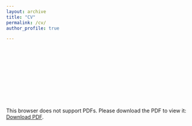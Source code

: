 ```yaml
---
layout: archive
title: "CV"
permalink: /cv/
author_profile: true

---
```



<object data="https://github.com/Beth-Tellman/Beth-Tellman.github.io/blob/master/files/academicCVBT10_20.pdf" type="application/pdf" width="700px" height="700px">
    <embed src="https://github.com/Beth-Tellman/Beth-Tellman.github.io/blob/master/files/academicCVBT10_20.pdf">
        <p>This browser does not support PDFs. Please download the PDF to view it: <a href="https://github.com/Beth-Tellman/Beth-Tellman.github.io/blob/master/files/academicCVBT10_20.pdf">Download PDF</a>.</p>
    </embed>
</object>
